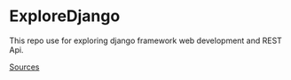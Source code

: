 # ExploreDjango
This repo use for exploring django framework web development and REST Api.


[Sources](https://www.youtube.com/playlist?list=PL6gx4Cwl9DGBlmzzFcLgDhKTTfNLfX1IK)
